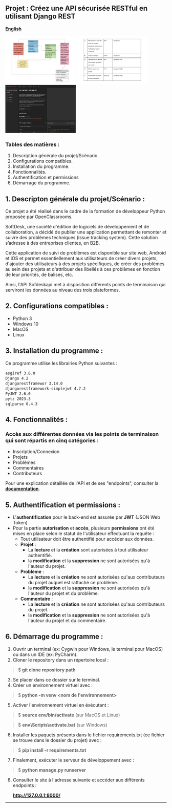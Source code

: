 ## Projet : Créez une API sécurisée RESTful en utilisant Django REST

[**English**](README.md)
<p>
  <img src="pictures/softdeskapi-db-diagram.png" width="220" height="150" />
  <img src="pictures/softdeskapi-endpoints.png" width="220" height="150" />
  <img src="pictures/softdeskapi-postman-doc.png" width="220" height="150" />
</p>

### Tables des matières :
1. Description générale du projet/Scénario.
2. Configurations compatibles.
3. Installation du programme.
4. Fonctionnalités.
5. Authentification et permissions
6. Démarrage du programme.

## 1. Descripton générale du projet/Scénario :

Ce projet a été réalisé dans le cadre de la formation de
développeur Python proposée par OpenClassrooms. 

SoftDesk, une société d'édition de logiciels de développement et de collaboration, a décidé de publier une application
permettant de remonter et suivre des problèmes techniques (issue tracking system). Cette solution s’adresse à des
entreprises clientes, en B2B.

Cette application de suivi de problèmes est disponible sur site web, Android et iOS et permet essentiellement 
aux utilisateurs de créer divers projets, d'ajouter des utilisateurs à des projets spécifiques, de créer des problèmes
au sein des projets et d'attribuer des libellés à ces problèmes en fonction de leur priorités, de balises, etc.

Ainsi, l'API Sofdeskapi met à disposition différents points de terminaison qui serviront les données au niveau
des trois plateformes.


## 2. Configurations compatibles :

* Python 3
* Windows 10
* MacOS
* Linux

## 3. Installation du programme :
Ce programme utilise les librairies Python suivantes :

```
asgiref 3.6.0
Django 4.2
djangorestframewor 3.14.0
djangorestframework-simplejwt 4.7.2
PyJWT 2.6.0
pytz 2023.3
sqlparse 0.4.3

```

## 4. Fonctionnalités :

### Accès aux différentes données via les  points de terminaison qui sont répartis en cinq catégories : 

  * Inscription/Connexion
  * Projets
  * Problèmes
  * Commentaires
  * Contributeurs

  Pour une explication détaillée de l'API et de ses "endpoints",
  consulter la [**documentation**](https://documenter.getpostman.com/view/25420128/2s93ecwqUU).

## 5. Authentification et permissions :
    
  * L'**authentification** pour le back-end est assurée par **JWT** (JSON Web Token)
  * Pour la partie **autorisation** et **accès**, plusieurs **permissions** ont été mises en place selon le statut de
l'utilisateur effectuant la requête :
    * Tout utilisateur doit être authentifié pour accéder aux données.
    * **Projet** :
      * La **lecture** et la **création** sont autorisées à tout utilisateur authentifié.
      * la **modification** et la **suppression** ne sont autorisées qu'à l'auteur du projet.
    * **Problème** :
      * La **lecture** et la **création** ne sont autorisées qu'aux contributeurs du projet auquel est rattaché ce problème.
      * la **modification** et la **suppression** ne sont autorisées qu'à l'auteur du projet et du problème.
    * **Commentaire** :
      * La **lecture** et la **création** ne sont autorisées qu'aux contributeurs du projet.
      * la **modification** et la **suppression** ne sont autorisées qu'à l'auteur du projet et du commentaire.

## 6. Démarrage du programme :

1. Ouvrir un terminal (ex: Cygwin pour Windows, le terminal pour MacOS) ou dans un IDE (ex: PyCharm).
2. Cloner le repository dans un répertoire local :
  > $<b> git clone repository path</b> 
3. Se placer dans ce dossier sur le terminal.
4. Créer un environnement virtuel avec :
  > $<b> python -m venv <nom de l'environnement></b> 
5. Activer l'environnement virtuel en éxécutant :
  > $ <b>source env/bin/activate</b>  (sur MacOS et Linux) 

  > $ <b>env\Scripts\activate.bat</b> (sur Windows)
6. Installer les paquets présents dans le fichier requirements.txt (ce fichier se trouve dans le dossier du projet) avec :
  > $ <b>pip install -r requirements.txt</b> 
7. Finalement, exécuter le serveur de développement avec :
> $ <b>python manage.py runserver</b>
8. Consulter le site à l'adresse suivante et accéder aux différents endpoints :

      **http://127.0.0.1:8000/**
---